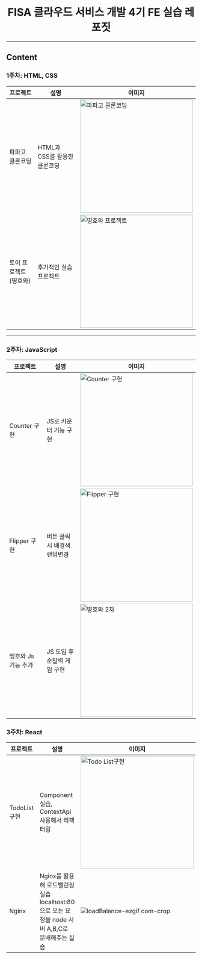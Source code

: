 <h1 align="center">FISA 클라우드 서비스 개발 4기 FE 실습 레포짓</h1>

---

## Content

### 1주차: HTML, CSS
| **프로젝트**        | **설명**                  | **이미지**                                                                                                                                      |
|---------------------|--------------------------|--------------------------------------------------------------------------------------------------------------------------------------------------|
| 파파고 클론코딩     | HTML과 CSS를 활용한 클론코딩 | <img src="https://github.com/user-attachments/assets/de01eabf-0881-471a-994d-9ec690cdb88e" alt="파파고 클론코딩" width="300px">                 |
| 토이 프로젝트 (띵호와) | 추가적인 실습 프로젝트      | <img src="https://github.com/user-attachments/assets/62745dd4-d314-40db-884b-a1628086d346" alt="띵호와 프로젝트" width="300px">                |

---




### 2주차: JavaScript
| **프로젝트** | **설명**                  | **이미지**                                                                                                                                      |
|--------------|--------------------------|--------------------------------------------------------------------------------------------------------------------------------------------------|
| Counter 구현 | JS로 카운터 기능 구현      | <img src="https://github.com/user-attachments/assets/fda10ed1-4de4-4fb3-bec1-953d0bd26886" alt="Counter 구현" width="300px">                    |
| Flipper 구현 | 버튼 클릭시 배경색 랜덤변경 | <img src="https://github.com/user-attachments/assets/8667fdae-faae-4a36-9a75-31640dd462dd" alt="Flipper 구현" width="300px">                   |
| 띵호와 Js 기능 추가 | JS 도입 후 순발력 게임 구현 | <img src="https://github.com/user-attachments/assets/77f09747-27f4-4cf5-ab26-08e853fa37f1" alt="띵호와 2차" width="300px">                   |

### 3주차: React
| **프로젝트** | **설명**                  | **이미지**                                                                                                                                      |
|--------------|--------------------------|--------------------------------------------------------------------------------------------------------------------------------------------------|
| TodoList 구현 | Component실습, <br> ContextApi 사용해서 리팩터링     | <img src="https://github.com/user-attachments/assets/48b1d088-c1d8-4c05-8c13-43f8dbc3f6af" alt="Todo List구현" width="300px">                    |
| Nginx | Nginx를 활용해 로드밸런싱 실습 <br> localhost:80으로 오는 요청을 node 서버 A,B,C로 분배해주는 실습 | ![loadBalance-ezgif com-crop](https://github.com/user-attachments/assets/b3787a29-5a95-437b-ad3a-0d1cd8392c8e)|


